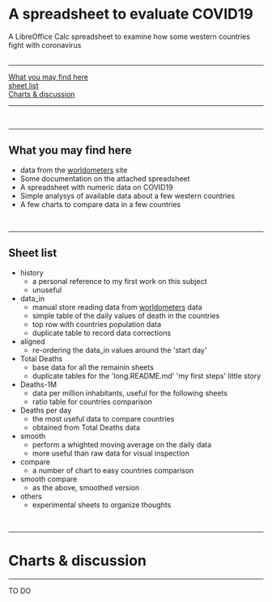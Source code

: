# A spreadsheet to evaluate COVID19

A LibreOffice Calc spreadsheet to examine how some western countries fight with coronavirus  
<br />  

----

[What you may find here](https://github.com/fpirri/covid19/blob/master/spreadsheet.README.md#what-you-may-find-here)  
[sheet list](https://github.com/fpirri/covid19/blob/master/spreadsheet.README.md#sheet-list)  
[Charts & discussion](https://github.com/fpirri/covid19/blob/master/spreadsheet.README.md#charts--discussion)  
  
----
   
<br />

----  

What you may find here
----  

* data from the [worldometers](https://www.worldometers.info/coronavirus/#countries) site
* Some documentation on the attached spreadsheet
* A spreadsheet with numeric data on COVID19
* Simple analysys of available data about a few western countries
* A few charts to compare data in a few countries
 <br />

----

Sheet list
----  

* history
    * a personal reference to my first work on this subject
    * unuseful
* data_in
    * manual store reading data from [worldometers](https://www.worldometers.info/coronavirus/#countries) data
    * simple table of the daily values of death in the countries
    * top row with countries population data
    * duplicate table to record data corrections
* aligned
    * re-ordering the data_in values around the 'start day'
* Total Deaths
    * base data for all the remainin sheets
    * duplicate tables for the 'long.README.md' 'my first steps' little story
* Deaths-1M
    * data per million inhabitants, useful for the following sheets
    * ratio table for countries comparison
* Deaths per day
    * the most useful data to compare countries
    * obtained from Total Deaths data
* smooth
    * perform a whighted moving average on the daily data
    * more useful than raw data for visual inspection
* compare
    * a number of chart to easy countries comparison
* smooth compare 
    * as the above, smoothed version
* others
    * experimental sheets to organize thoughts

 <br />

----

# Charts & discussion
----  

 TO DO 

